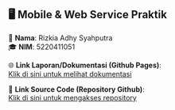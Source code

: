 ## 🖥️ Mobile & Web Service Praktik

👤 **Nama**: Rizkia Adhy Syahputra  
🎓 **NIM**: 5220411051  

🌐 **Link Laporan/Dokumentasi (Github Pages)**:  
[Klik di sini untuk melihat dokumentasi](https://rizkia-as-actmp.github.io/kuliah_5_justdoit)

🔗 **Link Source Code (Repository Github)**:  
[Klik di sini untuk mengakses repository](https://github.com/rizkia-as-actmp/kuliah_5_justdoit)
